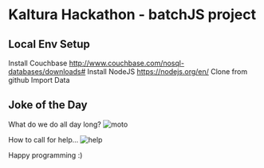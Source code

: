 # Kaltura Hackathon - batchJS project

## Local Env Setup
Install Couchbase http://www.couchbase.com/nosql-databases/downloads#
Install NodeJS https://nodejs.org/en/
Clone from github
Import Data

## Joke of the Day
What do we do all day long?
![moto](http://media02.hongkiat.com/programming-jokes/joke-99-bugs.jpg)

How to call for help...
![help](http://media02.hongkiat.com/programming-jokes/joke--comic_f1.jpg)

Happy programming :)



